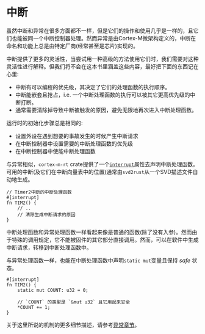 # 中断

虽然中断和异常在很多方面都不一样，但是它们的操作和使用几乎是一样的，且它们也能被同一个中断控制器处理。然而异常是由Cortex-M微架构定义的，中断在命名和功能上总是由特定厂商(经常甚至是芯片)实现的。

中断提供了更多的灵活性，当尝试用一种高级的方法使用它们时，我们需要对这种灵活性进行解释。但我们将不会在这本书里涵盖这些内容，最好把下面的东西记在心里:
* 中断有可以编程的优先级，其决定了它们的处理函数的执行顺序。
* 中断能嵌套且抢占，i.e. 一个中断处理函数的执行可以被其它更高优先级的中断打断。
* 通常需要清除掉导致中断被触发的原因，避免无限地再次进入中断处理函数。

运行时的初始化步骤总是相同的:
* 设置外设在遇到想要的事故发生的时候产生中断请求
* 在中断控制器中设置需要的中断处理函数的优先级
* 在中断控制器中使能中断处理函数

与异常相似，`cortex-m-rt` crate提供了一个[`interrupt`]属性去声明中断处理函数。可用的中断(及它们在中断向量表中的位置)通常由`svd2rust`从一个SVD描述文件自动地生成。

[`interrupt`]: https://docs.rs/cortex-m-rt-macros/0.1.5/cortex_m_rt_macros/attr.interrupt.html

``` rust,ignore
// Timer2中断的中断处理函数
#[interrupt]
fn TIM2() {
    // ..
    // 清除生成中断请求的原因
}
```

中断处理函数和异常处理函数一样看起来像是普通的函数(除了没有入参)。然而由于特殊的调用规定，它不能被固件的其它部分直接调用。然而，可以在软件中生成中断请求，转移到中断处理函数中。

与异常处理函数一样，也能在中断处理函数中声明`static mut`变量且保持 *safe* 状态。

``` rust,ignore
#[interrupt]
fn TIM2() {
    static mut COUNT: u32 = 0;

    // `COUNT` 的类型是 `&mut u32` 且它用起来安全
    *COUNT += 1;
}
```

关于这里所说的机制的更多细节描述，请参考[异常章节]。

[异常章节]: ./exceptions.md
